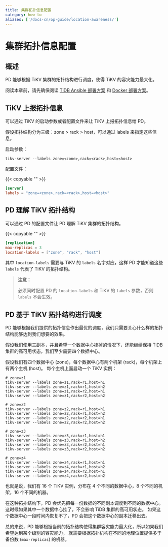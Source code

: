 ```yaml
---
title: 集群拓扑信息配置
category: how-to
aliases: ['/docs-cn/op-guide/location-awareness/']
---
```


# 集群拓扑信息配置

## 概述

PD 能够根据 TiKV 集群的拓扑结构进行调度，使得 TiKV 的容灾能力最大化。

阅读本章前，请先确保阅读 [TiDB Ansible 部署方案](/how-to/deploy/orchestrated/ansible.md) 和 [Docker 部署方案](/how-to/deploy/orchestrated/docker.md)。

## TiKV 上报拓扑信息

可以通过 TiKV 的启动参数或者配置文件来让 TiKV 上报拓扑信息给 PD。

假设拓扑结构分为三级：zone > rack > host，可以通过 labels 来指定这些信息。

启动参数：

```
tikv-server --labels zone=<zone>,rack=<rack>,host=<host>
```

配置文件：

{{< copyable "" >}}

```toml
[server]
labels = "zone=<zone>,rack=<rack>,host=<host>"
```

## PD 理解 TiKV 拓扑结构

可以通过 PD 的配置文件让 PD 理解 TiKV 集群的拓扑结构。

{{< copyable "" >}}

```toml
[replication]
max-replicas = 3
location-labels = ["zone", "rack", "host"]
```

其中 `location-labels` 需要与 TiKV 的 `labels` 名字对应，这样 PD 才能知道这些 `labels` 代表了 TiKV 的拓扑结构。

> **注意：**
>
> 必须同时配置 PD 的 `location-labels` 和 TiKV 的 `labels` 参数，否则 `labels` 不会生效。

## PD 基于 TiKV 拓扑结构进行调度

PD 能够根据我们提供的拓扑信息作出最优的调度，我们只需要关心什么样的拓扑结构能够达到我们想要的效果。

假设我们使用三副本，并且希望一个数据中心挂掉的情况下，还能继续保持 TiDB 集群的高可用状态，我们至少需要四个数据中心。

假设我们有四个数据中心 (zone)，每个数据中心有两个机架 (rack)，每个机架上有两个主机 (host)。
每个主机上面启动一个 TiKV 实例：

```
# zone=z1
tikv-server --labels zone=z1,rack=r1,host=h1
tikv-server --labels zone=z1,rack=r1,host=h2
tikv-server --labels zone=z1,rack=r2,host=h1
tikv-server --labels zone=z1,rack=r2,host=h2

# zone=z2
tikv-server --labels zone=z2,rack=r1,host=h1
tikv-server --labels zone=z2,rack=r1,host=h2
tikv-server --labels zone=z2,rack=r2,host=h1
tikv-server --labels zone=z2,rack=r2,host=h2

# zone=z3
tikv-server --labels zone=z3,rack=r1,host=h1
tikv-server --labels zone=z3,rack=r1,host=h2
tikv-server --labels zone=z3,rack=r2,host=h1
tikv-server --labels zone=z3,rack=r2,host=h2

# zone=z4
tikv-server --labels zone=z4,rack=r1,host=h1
tikv-server --labels zone=z4,rack=r1,host=h2
tikv-server --labels zone=z4,rack=r2,host=h1
tikv-server --labels zone=z4,rack=r2,host=h2
```

也就是说，我们有 16 个 TiKV 实例，分布在 4 个不同的数据中心，8 个不同的机架，16 个不同的机器。

在这种拓扑结构下，PD 会优先把每一份数据的不同副本调度到不同的数据中心。
这时候如果其中一个数据中心挂了，不会影响 TiDB 集群的高可用状态。
如果这个数据中心一段时间内恢复不了，PD 会把这个数据中心的副本迁移出去。

总的来说，PD 能够根据当前的拓扑结构使得集群容灾能力最大化，所以如果我们希望达到某个级别的容灾能力，
就需要根据拓扑机构在不同的地理位置提供多于备份数 (`max-replicas`) 的机器。
